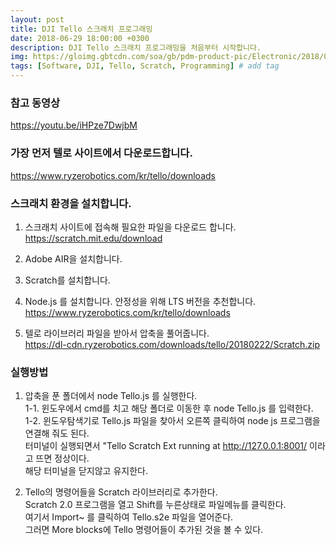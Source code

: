 ```yaml
---
layout: post
title: DJI Tello 스크래치 프로그래밍
date: 2018-06-29 18:00:00 +0300
description: DJI Tello 스크래치 프로그래밍을 처음부터 시작합니다.
img: https://gloimg.gbtcdn.com/soa/gb/pdm-product-pic/Electronic/2018/01/10/source-img/20180110152646_26838.jpg # Add image post (optional)
tags: [Software, DJI, Tello, Scratch, Programming] # add tag
---
```


### 참고 동영상
https://youtu.be/iHPze7DwjbM   

### 가장 먼저 텔로 사이트에서 다운로드합니다.
https://www.ryzerobotics.com/kr/tello/downloads

### 스크래치 환경을 설치합니다.
1. 스크래치 사이트에 접속해 필요한 파일을 다운로드 합니다.   
   https://scratch.mit.edu/download
2. Adobe AIR을 설치합니다.
3. Scratch를 설치합니다.
4. Node.js 를 설치합니다. 안정성을 위해 LTS 버전을 추천합니다.
   https://www.ryzerobotics.com/kr/tello/downloads   

5. 텔로 라이브러리 파일을 받아서 압축을 풀어줍니다.   
   https://dl-cdn.ryzerobotics.com/downloads/tello/20180222/Scratch.zip
   
### 실행방법
1. 압축을 푼 폴더에서 node Tello.js 를 실행한다.   
   1-1. 윈도우에서 cmd를 치고 해당 폴더로 이동한 후 node Tello.js 를 입력한다.   
   1-2. 윈도우탐색기로 Tello.js 파일을 찾아서 오른쪽 클릭하여 node js 프로그램을 연결해 줘도 된다.   
   터미널이 실행되면서 "Tello Scratch Ext running at http://127.0.0.1:8001/ 이라고 뜨면 정상이다.   
   해당 터미널을 닫지않고 유지한다.    
   
2. Tello의 명령어들을 Scratch 라이브러리로 추가한다.    
   Scratch 2.0 프로그램을 열고 Shift를 누른상태로 파일메뉴를 클릭한다.   
   여기서 Import~ 를 클릭하여 Tello.s2e 파일을 열어준다.   
   그러면 More blocks에 Tello 명령어들이 추가된 것을 볼 수 있다.   
   
